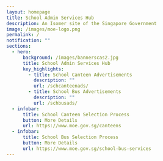 ```yaml
---
layout: homepage
title: School Admin Services Hub
description: An Isomer site of the Singapore Government
image: /images/moe-logo.png
permalink: /
notification: ""
sections:
  - hero:
      background: /images/bannerscas2.jpg
      title: School Admin Services Hub
      key_highlights:
        - title: School Canteen Advertisements
          description: ""
          url: /schcanteenads/
        - title: School Bus Advertisements
          description: ""
          url: /schbusads/
  - infobar:
      title: School Canteen Selection Process
      button: More Details
      url: https://www.moe.gov.sg/canteens
  - infobar:
      title: School Bus Selection Process
      button: More Details
      url: https://www.moe.gov.sg/school-bus-services
---
```


